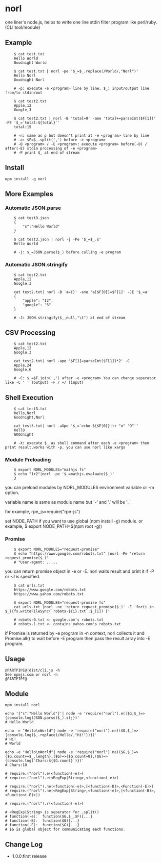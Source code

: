 norl
==========

one liner's node.js, helps to write one line stdin filter program like perl/ruby.(CLI tool/module)

## Example

```
	$ cat test.txt
	Hello World
	Goodnight World

	$ cat test.txt | norl -pe '$_=$_.replace(/World/,"Norl")'
	Hello Norl
	Goodnight Norl

	# -p: execute -e <program> line by line. $_: input/output line from/to stdin/out

	$ cat test2.txt
	Apple,12
	Google,3

	$ cat test2.txt | norl -B 'total=0' -ane 'total+=parseInt($F[1])' -PE '$_=`total:${total}`'
	total:15

	# -n: same as p but doesn't print at -e <program> line by line
	# -a: $F=$_.split(',') before -e <program>
	# -B <program> / -E <program>: execute <program> before(-B) / after(-E) stdin processing of -e <program>
	# -P print $_ at end of stream
```

## Install

```
npm install -g norl
```

## More Examples

### Automatic JSON.parse 

```
	$ cat test3.json
	{
		"s":"Hello World"
	}

	$ cat test3.json | norl -j -Pe '$_=$_.s'
	Hello World

	# -j: $_=JSON.parse($_) before calling -e program 
```

### Automatic JSON.stringify 

```
	$ cat test2.txt
	Apple,12
	Google,3

	cat test2.txt| norl -B 'a={}' -ane 'a[$F[0]]=$F[1]' -JE '$_=a'
	{
		"apple": "12",
		"google": "3"
	}

	# -J: JSON.stringify($_,null,"\t") at end of stream
```

## CSV Processing

```
	$ cat test2.txt
	Apple,12
	Google,3

	cat test2.txt| norl -ape '$F[1]=parseInt($F[1])*2' -C
	Apple,24
	Google,6

	# -C: $_=$F.join(',') after -e <program>.You can change seperator like -C ' ' (output) -F / +/ (input)
```

## Shell Execution

```
	$ cat test3.txt
	Hello,Norl
	Goodnight,Norl

	cat test3.txt| norl -aXpe '$_=`echo ${$F[0]}|tr "o" "O"`'
	HellO
	GOOdnight

	# -X: execute $_ as shell command after each -e <program> then print result.works with -p. you can use norl like xargs
```


### Module Preloading

```
	$ export NORL_MODULES="mathjs fs"
	$ echo "1+2"|norl -pe '$_=mathjs.evaluate($_)' 
	3

```

you can preload modules by NORL_MODULES environment variable or -m option.

variable name is same as module name but '-' and '.' will be '_'

for example, rpn_js=require("rpn-js")

set NODE_PATH if you want to use global (npm install -g) module.  or example, $ export NODE_PATH=$(npm root -g))

### Promise

```
	$ export NORL_MODULES="request-promise"
	$ echo "https://www.google.com/robots.txt" |norl -Pe 'return request_promise($_)'
	# "User-agent: ..... 
```
you can return promise object in -e  or -E. norl waits result and print it if -P or -J is specified.

```
	$ cat urls.txt
	https://www.google.com/robots.txt
	https://www.yahoo.com/robots.txt

	$ export NORL_MODULES="request-promise fs"
	cat urls.txt |norl -ne 'return request_promise($_)' -E 'for(i in $_){fs.writeFileSync(`robots-${i}.txt`,$_[i]) }'

	# robots-0.txt <- google.com's robots.txt
	# robots-1.txt <- contains yahoo.com's robots.txt
```

if Promise is returned by -e program in -n context, norl collects it and Promise.all() to wait before -E program then pass the result array into -E program.

## Usage

```
@PARTPIPE@|dist/cli.js -h
See npmjs.com or norl -h
@PARTPIPE@
```

## Module

```
npm install norl

echo '{"s":"Hello World"}'| node -e 'require("norl").e(($G,$_)=>{console.log(JSON.parse($_).s);})'
# Hello World

echo -e "Hello\nWorld"| node -e 'require("norl").ne(($G,$_)=>{console.log($_.replace(/Hello/,"Hi!"))})'
# Hi!
# World

echo -e "Hello\nWorld"| node -e 'require("norl").ne(($G,$_)=>{$G.count+=$_.length},($G)=>{$G.count=0},($G)=>{console.log(`Chars:${$G.count}`)})'
# Chars:10

# require.("norl").e(<function(-e)>)
# require.("norl").e(<RegExp|String>,<function(-e)>)

# require.("norl").ne(<function(-e)>,[<function(-B)>,<Function(-E)>)
# require.("norl").ne(<RegExp|String>,<function(-e)>,[<function(-B)>,<Function(-E)>])

# require.("norl").r(<function(-e)>)

# <RegExp|String> is seperator for .split() 
# function(-e):  function($G,$_,$F){...} 
# function(-B):  function($G){...} 
# function(-E):  function($G){...} 
# $G is global object for communicating each functions.
```
## Change Log

- 1.0.0:first release
